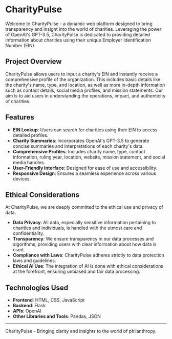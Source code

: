 # CharityPulse

Welcome to CharityPulse - a dynamic web platform designed to bring transparency and insight into the world of charities. Leveraging the power of OpenAI's GPT-3.5, CharityPulse is dedicated to providing detailed information about charities using their unique Employer Identification Number (EIN).

## Project Overview

CharityPulse allows users to input a charity's EIN and instantly receive a comprehensive profile of the organization. This includes basic details like the charity's name, type, and location, as well as more in-depth information such as contact details, social media profiles, and mission statements. Our aim is to aid users in understanding the operations, impact, and authenticity of charities.

## Features

- **EIN Lookup**: Users can search for charities using their EIN to access detailed profiles.
- **Charity Summaries**: Incorporates OpenAI's GPT-3.5 to generate concise summaries and interpretations of each charity's data.
- **Comprehensive Profiles**: Includes charity name, type, contact information, ruling year, location, website, mission statement, and social media handles.
- **User-Friendly Interface**: Designed for ease of use and accessibility.
- **Responsive Design**: Ensures a seamless experience across various devices.

## Ethical Considerations

At CharityPulse, we are deeply committed to the ethical use and privacy of data.

- **Data Privacy**: All data, especially sensitive information pertaining to charities and individuals, is handled with the utmost care and confidentiality.
- **Transparency**: We ensure transparency in our data processes and algorithms, providing users with clear information about how data is used.
- **Compliance with Laws**: CharityPulse adheres strictly to data protection laws and guidelines.
- **Ethical AI Use**: The integration of AI is done with ethical considerations at the forefront, ensuring unbiased and fair data processing.

## Technologies Used

- **Frontend**: HTML, CSS, JavaScript
- **Backend**: Flask
- **APIs**: OpenAI
- **Other Libraries and Tools**: Pandas, JSON

---

CharityPulse - Bringing clarity and insights to the world of philanthropy.
